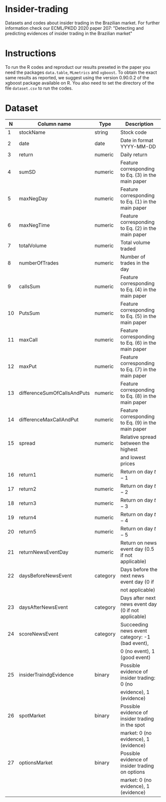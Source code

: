 # Insider-trading
Datasets and codes about insider trading in the Brazilian market. For further information check our ECML/PKDD 2020 paper 207: "Detecting and predicting evidences of insider trading in the Brazilian market"

# Instructions

To run the R codes and reproduct our results preseted in the paper you need the packages ``data.table``, ``MLmetrics`` and ``xgboost``. To obtain the exact same results as reported, we suggest using the version 0.90.0.2 of the xgboost package available on R. You also need to set the directory of the file ``dataset.csv`` to run the codes.

# Dataset

|     N | Column name                 | Type     | Description                                         |
|-------|-----------------------------|----------|-----------------------------------------------------|
|     1 | stockName                   | string   | Stock code                                          |
|     2 | date                        | date     | Date in format YYYY-MM-DD                           |
|     3 | return                      | numeric  | Daily return                                        |
|     4 | sumSD                       | numeric  | Feature corresponding to Eq. (3) in the main paper  |
|     5 | maxNegDay                   | numeric  | Feature corresponding to Eq. (1) in the main paper  |
|     6 | maxNegTime                  | numeric  | Feature corresponding to Eq. (2) in the main paper  |
|     7 | totalVolume                 | numeric  | Total volume traded                                 |
|     8 | numberOfTrades              | numeric  | Number of trades in the day                         |
|     9 | callsSum                    | numeric  | Feature corresponding to Eq. (4) in the main paper  |
|    10 | PutsSum                     | numeric  | Feature corresponding to Eq. (5) in the main paper  |
|    11 | maxCall                     | numeric  | Feature corresponding to Eq. (6) in the main paper  |
|    12 | maxPut                      | numeric  | Feature corresponding to Eq. (7) in the main paper  |
|    13 | differenceSumOfCallsAndPuts | numeric  | Feature corresponding to Eq. (8) in the main paper  |
|    14 | differenceMaxCallAndPut     | numeric  | Feature corresponding to Eq. (9) in the main paper  |
|    15 | spread                      | numeric  | Relative spread between the highest                 |
|       |                             |          | and lowest prices                                   |
|    16 | return1                     | numeric  | Return on day $t-1$                                 |
|    17 | return2                     | numeric  | Return on day $t-2$                                 |
|    18 | return3                     | numeric  | Return on day $t-3$                                 |
|    19 | return4                     | numeric  | Return on day $t-4$                                 |
|    20 | return5                     | numeric  | Return on day $t-5$                                 |
|    21 | returnNewsEventDay          | numeric  | Return on news event day (0.5 if not applicable)    |
|    22 | daysBeforeNewsEvent         | category | Days before the next news event day (0 if           |
|       |                             |          | not applicable)                                     |
|    23 | daysAfterNewsEvent          | category | Days after next news event day (0 if not applicable)|
|    24 | scoreNewsEvent              | category | Succeeding news event category: -1 (bad event),     |
|       |                             |          | 0 (no event), 1 (good event)                        |
|    25 | insiderTraindgEvidence      | binary   | Possible evidence of insider trading: 0 (no         |
|       |                             |          | evidence), 1 (evidence)                             |
|    26 | spotMarket                  | binary   | Possible evidence of insider trading in the spot    |
|       |                             |          | market: 0 (no evidence), 1 (evidence)               |
|    27 | optionsMarket               | binary   | Possible evidence of insider trading on options     |
|       |                             |          | market: 0 (no evidence), 1 (evidence)               |
